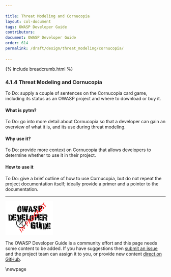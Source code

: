```yaml
---

title: Threat Modeling and Cornucopia
layout: col-document
tags: OWASP Developer Guide
contributors:
document: OWASP Developer Guide
order: 614
permalink: /draft/design/threat_modeling/cornucopia/

---
```


{% include breadcrumb.html %}

### 4.1.4 Threat Modeling and Cornucopia

To Do: supply a couple of sentences on the Cornucopia card game, including its status as an OWASP project
and where to download or buy it.

#### What is pytm?

To Do: go into more detail about Cornucopia so that a developer can gain an overview of what it is,
and its use during threat modeling.

#### Why use it?

To Do: provide more context on Cornucopia that allows developers to determine whether to use it in their project.

#### How to use it

To Do: give a brief outline of how to use Cornucopia, but do not repeat the project documentation itself;
ideally provide a primer and a pointer to the documentation.

----

![Developer Guide](../../../assets/images/dg_wip.png "OWASP Developer Guide")

The OWASP Developer Guide is a community effort and this page needs some content to be added.
If you have suggestions then [submit an issue][issue060104] and the project team can assign it to you,
or provide new content [direct on GitHub][edit060104].

[issue060104]: https://github.com/OWASP/www-project-developer-guide/issues/new?labels=enhancement&template=request.md&title=Update:%2006-design/01-threat-modeling/04-cornucopia
[edit060104]: https://github.com/OWASP/www-project-developer-guide/blob/main/draft/06-design/01-threat-modeling/04-cornucopia.md

\newpage
